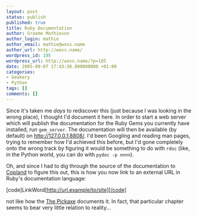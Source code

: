 ```yaml
---
layout: post
status: publish
published: true
title: Ruby Documentation
author: Graeme Mathieson
author_login: mathie
author_email: mathie@woss.name
author_url: http://woss.name/
wordpress_id: 105
wordpress_url: http://woss.name/?p=105
date: 2005-09-07 17:43:56.000000000 +01:00
categories:
- Geekery
- Python
tags: []
comments: []
---
```

Since it's taken me <em>days</em> to rediscover this (just because I was looking in the wrong place), I thought I'd document it here.  In order to start a web server which will publish the documentation for the Ruby Gems you currently have installed, run <code>gem_server</code>.  The documentation will then be available (by default) on <a href="http://127.0.0.1:8808/">http://127.0.0.1:8808/</a>.  I'd been Googling and reading man pages, trying to remember how I'd achieved this before, but I'd gone completely onto the wrong track by figuring it would be something to do with <code>rdoc</code> (like, in the Python world, you can do with <code>pydoc -p <em>nnnn</em></code>).

Oh, and since I had to dig through the source of the documentation to <a href="http://copland.rubyforge.org/">Copland</a> to figure this out, this is how you now link to an external URL in Ruby's documentation language:

[code]LinkWord[http://url.example/to/site][/code]

not like how the <a href="http://www.rubycentral.com/book/rdtool.html" title="Programming Ruby: Embedded Documentation">The Pickaxe</a> documents it.  In fact, that particular chapter seems to bear very little relation to reality...
